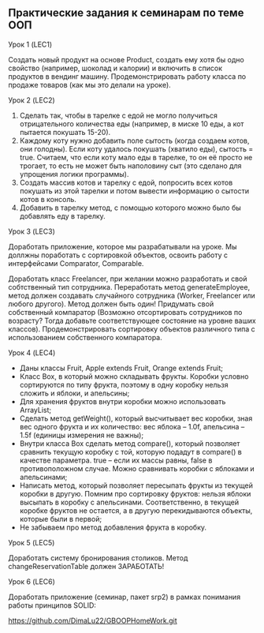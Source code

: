## Практические задания к семинарам по теме ООП

Урок 1 (LEC1)

Создать новый продукт на основе Product, создать ему хотя бы одно свойство (например, шоколад и калории) и включить в список продуктов в вендинг машину.
Продемонстрировать работу класса по продаже товаров (как мы это делали на уроке).


Урок 2 (LEC2)

1. Сделать так, чтобы в тарелке с едой не могло получиться отрицательного количества еды (например, в миске 10 еды, а кот пытается покушать 15-20).
2. Каждому коту нужно добавить поле сытость (когда создаем котов, они голодны). Если коту удалось покушать (хватило еды), сытость = true. Считаем, что если коту мало еды в тарелке, то он её просто не трогает, то есть не может быть наполовину сыт (это сделано для упрощения логики программы).
3. Создать массив котов и тарелку с едой, попросить всех котов покушать из этой тарелки и потом вывести информацию о сытости котов в консоль.
4. Добавить в тарелку метод, с помощью которого можно было бы добавлять еду в тарелку.

Урок 3 (LEC3)

Доработать приложение, которое мы разрабатывали на уроке. Мы доллжны поработать с сортировкой объектов, освоить работу с интерфейсами Comparator, Comparable.

Доработать класс Freelancer, при желании можно разработать и свой собтственный тип сотрудника.
Переработать метод generateEmployee, метод должен создавать случайного сотрудника (Worker, Freelancer или любого другого). Метод должен быть один!
Придумать свой собственный компаратор (Возможно отсортировать сотрудников по возрасту? Тогда добавьте соответствующее состояние на уровне ваших классов).
Продемонстрировать сортировку объектов различного типа с использованием собственного компаратора.

Урок 4 (LEC4)

- Даны классы Fruit, Apple extends Fruit, Orange extends Fruit;
- Класс Box, в который можно складывать фрукты. Коробки условно сортируются по типу фрукта, поэтому в одну коробку нельзя сложить и яблоки, и апельсины;
- Для хранения фруктов внутри коробки можно использовать ArrayList;
- Сделать метод getWeight(), который высчитывает вес коробки, зная вес одного фрукта и их количество: вес яблока – 1.0f, апельсина – 1.5f (единицы измерения не важны);
- Внутри класса Box сделать метод compare(), который позволяет сравнить текущую коробку с той, которую подадут в compare() в качестве параметра. true – если их массы равны, false в противоположном случае. Можно сравнивать коробки с яблоками и апельсинами;
- Написать метод, который позволяет пересыпать фрукты из текущей коробки в другую. Помним про сортировку фруктов: нельзя яблоки высыпать в коробку с апельсинами. Соответственно, в текущей коробке фруктов не остается, а в другую перекидываются объекты, которые были в первой;
- Не забываем про метод добавления фрукта в коробку.

Урок 5 (LEC5)

Доработать систему бронирования столиков. Метод changeReservationTable должен ЗАРАБОТАТЬ!

Урок 6 (LEC6)

Доработать приложение (семинар, пакет srp2) в рамках понимания работы принципов SOLID:


https://github.com/DimaLu22/GBOOPHomeWork.git